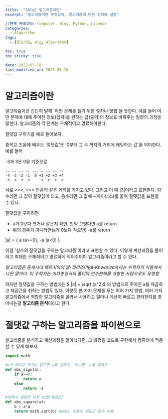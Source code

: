 ```yaml
---
title:  "[Alg] 알고리즘이란"
excerpt: "알고리즘이란 무엇일까, 알고리즘에 대한 정의와 설명"

//현재 카테고리: Computer, Blog, Python, License
categories:
  - Algorithm
tags:
  - [알고리즘, Alg, Algorithm]

toc: true
toc_sticky: true

date: 2023-05-18
last_modified_at: 2023-05-18
---
```


# 알고리즘이란
알고리즘이란 간단히 말해 '어떤 문제를 풀기 위한 절차나 방법'을 뜻한다. 예를 들어 어떤 문제에 대해 주어진 정보(입력)를 원하는 답(출력)의 정보로 바꿔주는 일련의 과정을 말한다. 알고리즘의 각 단계는 구체적이고 명료해야한다.

절댓값 구하기를 예로 들어보자.

중학교 즈음에 배우는 '절댓값'은 '0부터 그 수 까지의 거리에 해당하는 값'을 의미한다. 예를 들어

-3과 3은 0을 기준으로

```
-- -- -- -- -- -- -- -- --
-4 -3 -2 -1  0 +1 +2 +3 +4
 <  <  <  <     >  >  >  >
```
 서로 <<<, >>> 만큼의 같은 거리를 가지고 있다. 그리고 이 때 |3|이라고 표현한다. 양수라면 그 값이 절댓값이 되고, 음수라면 그 값에 -(마이너스)를 붙여 절댓값을 표현할 수 있다.

 절댓값을 구하려면

 - a가 0보다 크거나 같은지 확인, 만약 그렇다면 a를 return
 - 위의 경우가 아니라면(a가 0보다 작으면) -a를 return

 |a| = { a (a>=0), -a (a<0) }

이걸 '실수의 절댓값을 구하는 알고리즘'이라고 표현할 수 있다. 이렇게 계산과정을 풀이하고 최대한 구체적이고 명료하게 적어주어야 알고리즘이라고 할 수 있다.

*알고리즘은 중세시대 페르시아의 알-콰리즈미(al-Khwarizmi)라는 수학자의 이름에서 나온 말이다. 이 수학자는 이차방정식의 풀이와 인수분해를 개발한 사람으로도 유명함*

하지만 절댓값을 구하는 방법에는 $ |a| = \sqrt (a^2)$ 의 방법으로 주어진 a를 제곱하고 제곱근을 취하는 방법도 있다. 이렇듯 한 가지 문제를 푸는 여러 가지 방법, 여러 가지 알고리즘에서 적합한 알고리즘을 골라서 사용하고 얼마나 계산이 빠르고 편리한지를 찾아내는걸 **알고리즘 분석**이라고 한다.

# 절댓값 구하는 알고리즘을 파이썬으로

알고리즘을 분석하고 계산과정을 알아냈다면, 그 과정을 코드로 구현해서 컴퓨터에 적용할 수 있게 해보자.

```python
import math

#a가 0보다 크거나 같으면 a를 결과로, 아니면 -a를 결과로
def abs_sign(a): 
    if a>=0:
        return a
    else
        return -a

#위에서 설명한 다른 방법(제곱근)
def abs_square(a):
    b = a*a
    return math.sqrt(b) #math 모듈의 제곱근 함수 사용
```
